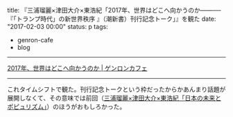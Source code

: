 title: 『三浦瑠麗×津田大介×東浩紀「2017年、世界はどこへ向かうのか——──『「トランプ時代」の新世界秩序 』（潮新書）刊行記念トーク」』を観た
date: "2017-02-03 00:00"
status: p
tags:
- genron-cafe
- blog
---

[2017年、世界はどこへ向かうのか \| ゲンロンカフェ](http://genron-cafe.jp/event/20170201/)

---

これタイムシフトで観た。刊行記念トークという枠だったからかあんまり話題が展開しなくて、その意味では前回（[三浦瑠麗×津田大介×東浩紀「日本の未来とポピュリズム」](http://text-perforation.doppac.cc/2016/09/07/201609/miura-tsuda-azuma/)）のほうがおもしろかった。
